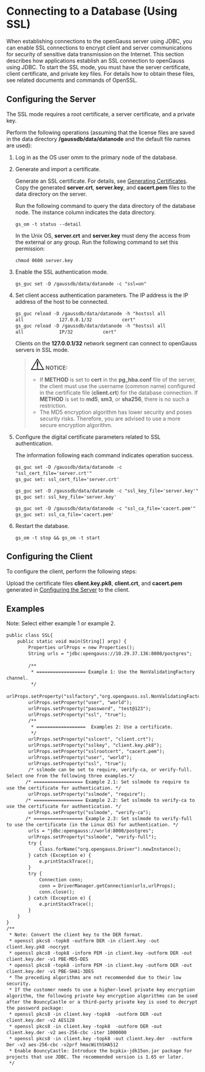 # Connecting to a Database \(Using SSL\)<a name="EN-US_TOPIC_0000001162579686"></a>

When establishing connections to the openGauss server using JDBC, you can enable SSL connections to encrypt client and server communications for security of sensitive data transmission on the Internet. This section describes how applications establish an SSL connection to openGauss using JDBC. To start the SSL mode, you must have the server certificate, client certificate, and private key files. For details how to obtain these files, see related documents and commands of OpenSSL.

## Configuring the Server<a name="en-us_topic_0283137170_en-us_topic_0237120382_en-us_topic_0213179127_en-us_topic_0189251215_en-us_topic_0059777633_s513e457bfaa24ce4b1a20a1f2322f9ae"></a>

The SSL mode requires a root certificate, a server certificate, and a private key.

Perform the following operations \(assuming that the license files are saved in the data directory  **/gaussdb/data/datanode**  and the default file names are used\):

1.  Log in as the OS user omm to the primary node of the database.
2.  Generate and import a certificate.

    Generate an SSL certificate. For details, see  [Generating Certificates](../DatabaseAdministrationGuide/generating-certificates.md). Copy the generated  **server.crt**,  **server.key**, and  **cacert.pem**  files to the data directory on the server.

    Run the following command to query the data directory of the database node. The instance column indicates the data directory.

    ```
    gs_om -t status --detail
    ```

    In the Unix OS,  **server.crt**  and  **server.key**  must deny the access from the external or any group. Run the following command to set this permission:

    ```
    chmod 0600 server.key
    ```

3.  Enable the SSL authentication mode.

    ```
    gs_guc set -D /gaussdb/data/datanode -c "ssl=on"
    ```

4.  Set client access authentication parameters. The IP address is the IP address of the host to be connected.

    ```
    gs_guc reload -D /gaussdb/data/datanode -h "hostssl all             all             127.0.0.1/32           cert"
    gs_guc reload -D /gaussdb/data/datanode -h "hostssl all             all             IP/32           cert"
    ```

    Clients on the  **127.0.0.1/32**  network segment can connect to openGauss servers in SSL mode.

    >![](public_sys-resources/icon-notice.gif) **NOTICE:** 
    >-   If  **METHOD**  is set to  **cert**  in the  **pg\_hba.conf**  file of the server, the client must use the username \(common name\) configured in the certificate file \(**client.crt**\) for the database connection. If  **METHOD**  is set to  **md5**,  **sm3**, or  **sha256**, there is no such a restriction.
    >-   The MD5 encryption algorithm has lower security and poses security risks. Therefore, you are advised to use a more secure encryption algorithm.

5.  Configure the digital certificate parameters related to SSL authentication.

    The information following each command indicates operation success.

    ```
    gs_guc set -D /gaussdb/data/datanode -c "ssl_cert_file='server.crt'"
    gs_guc set: ssl_cert_file='server.crt'
    ```

    ```
    gs_guc set -D /gaussdb/data/datanode -c "ssl_key_file='server.key'"
    gs_guc set: ssl_key_file='server.key'
    ```

    ```
    gs_guc set -D /gaussdb/data/datanode -c "ssl_ca_file='cacert.pem'"
    gs_guc set: ssl_ca_file='cacert.pem'
    ```

6.  Restart the database.

    ```
    gs_om -t stop && gs_om -t start
    ```


## Configuring the Client<a name="en-us_topic_0283137170_en-us_topic_0237120382_en-us_topic_0213179127_en-us_topic_0189251215_en-us_topic_0059777633_s29b328f4eb634c5b903c430d663d038b"></a>

To configure the client, perform the following steps:

Upload the certificate files  **client.key.pk8**,  **client.crt**, and  **cacert.pem**  generated in  [Configuring the Server](#en-us_topic_0283137170_en-us_topic_0237120382_en-us_topic_0213179127_en-us_topic_0189251215_en-us_topic_0059777633_s513e457bfaa24ce4b1a20a1f2322f9ae)  to the client.

## Examples<a name="en-us_topic_0283137170_en-us_topic_0237120382_en-us_topic_0213179127_en-us_topic_0189251215_sac62520495454e38a58fb1c067bd8adc"></a>

Note: Select either example 1 or example 2.

```
public class SSL{
    public static void main(String[] args) {
        Properties urlProps = new Properties();
        String urls = "jdbc:opengauss://10.29.37.136:8000/postgres";

        /**
         * ================== Example 1: Use the NonValidatingFactory channel.
         */
        urlProps.setProperty("sslfactory","org.opengauss.ssl.NonValidatingFactory");
        urlProps.setProperty("user", "world");
        urlProps.setProperty("password", "test@123");
        urlProps.setProperty("ssl", "true");
        /**
         * ==================  Examples 2: Use a certificate.
         */
        urlProps.setProperty("sslcert", "client.crt");
        urlProps.setProperty("sslkey", "client.key.pk8");
        urlProps.setProperty("sslrootcert", "cacert.pem");
        urlProps.setProperty("user", "world");
        urlProps.setProperty("ssl", "true");
        /* sslmode can be set to require, verify-ca, or verify-full. Select one from the following three examples.*/
       /* ================== Example 2.1: Set sslmode to require to use the certificate for authentication. */
        urlProps.setProperty("sslmode", "require");
       /* ================== Example 2.2: Set sslmode to verify-ca to use the certificate for authentication. */
        urlProps.setProperty("sslmode", "verify-ca");
       /* ================== Example 2.3: Set sslmode to verify-full to use the certificate (in the Linux OS) for authentication. */
        urls = "jdbc:opengauss://world:8000/postgres";
        urlProps.setProperty("sslmode", "verify-full");
        try {
            Class.forName("org.opengauss.Driver").newInstance();
        } catch (Exception e) {
            e.printStackTrace();
        }
        try {
            Connection conn;
            conn = DriverManager.getConnection(urls,urlProps);
            conn.close();
        } catch (Exception e) {
            e.printStackTrace();
        }
    }
}
/**
 * Note: Convert the client key to the DER format.
 * openssl pkcs8 -topk8 -outform DER -in client.key -out client.key.pk8 -nocrypt
 * openssl pkcs8 -topk8 -inform PEM -in client.key -outform DER -out client.key.der -v1 PBE-MD5-DES
 * openssl pkcs8 -topk8 -inform PEM -in client.key -outform DER -out client.key.der -v1 PBE-SHA1-3DES
 * The preceding algorithms are not recommended due to their low security.
 * If the customer needs to use a higher-level private key encryption algorithm, the following private key encryption algorithms can be used after the BouncyCastle or a third-party private key is used to decrypt the password package:
 * openssl pkcs8 -in client.key -topk8  -outform DER -out client.key.der -v2 AES128
 * openssl pkcs8 -in client.key -topk8  -outform DER -out client.key.der -v2 aes-256-cbc -iter 1000000
 * openssl pkcs8 -in client.key -topk8 -out client.key.der  -outform Der -v2 aes-256-cbc -v2prf hmacWithSHA512
 * Enable BouncyCastle: Introduce the bcpkix-jdk15on.jar package for projects that use JDBC. The recommended version is 1.65 or later.
 */
```


